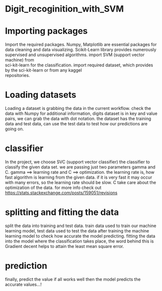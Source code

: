 # Digit_recoginition_with_SVM



  # Importing packages
  
  Import the required packages. Numpy, Matplotlib are essential packages for data cleaning and data visualizing.
  Scikit-Learn library provides numerously supervised and unsupervised algorithms. import SVM (support vector machine) from  
  sci-kit-learn for the classification. import required dataset, which provides by the sci-kit-learn or from any kaggel   
  repositories.
  
  
  # Loading datasets
  Loading a dataset is grabbing the data in the current workflow. check the data with Numpy for additional information, 
  digits dataset is in key and value pairs, we can grab the data with dot notation. the dataset has the training data and 
  test data, can use the test data to test how our predictions are going on.
  
  
  # classifier
  
  In the project, we choose SVC (support vector classifier) the classifier to classify the given data set. we are passing just 
  two parameters gamma and C. gamma ==> learning rate and C ==> optimization. the learning rate is, how fast algorithm is 
  learning from the given data. if it is very fast it may occur with many errors, so the learning rate should be slow. C 
  take care about the optimization of the data. for more info check out https://stats.stackexchange.com/posts/159051/revisions
  
  
  # splitting and fitting the data
  
  split the data into training and test data. train data used to train our machine learning model, test data used to test the
  data after training the machine learning model to check how accurate the model predicting. fitting the data into the 
  model where the classification takes place, the word behind this is Gradient decent helps to attain the least mean square
  error. 
  
  # prediction 
  
  finally, predict the value if all works well then the model predicts the accurate values...!
